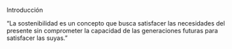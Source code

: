 Introducción

“La sostenibilidad es un concepto que busca satisfacer las necesidades del presente sin comprometer la capacidad de las generaciones futuras para satisfacer las suyas.”
